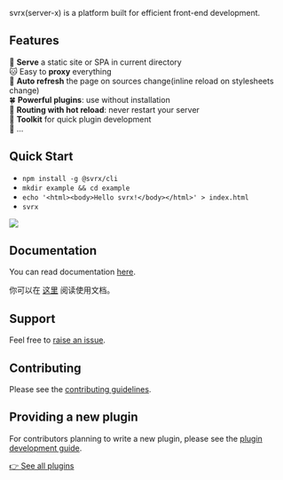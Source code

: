svrx(server-x) is a platform built for efficient front-end development.

## Features

🍻  **Serve** a static site or SPA in current directory               
🐱 Easy to **proxy** everything             
🏈   **Auto refresh** the page on sources change(inline reload on stylesheets change)             
🍀   **Powerful plugins**: use without installation               
🐥   **Routing with hot reload**: never restart your server               
🚀   **Toolkit** for quick plugin development             
🎊  ...

## Quick Start

 - `npm install -g @svrx/cli`
 - `mkdir example && cd example`
 - `echo '<html><body>Hello svrx!</body></html>' > index.html`
 - `svrx`

![](/assets/demo.png)

## Documentation

You can read documentation [here](https://docs.svrx.io/en/).

你可以在 [这里](https://docs.svrx.io/zh/) 阅读使用文档。

## Support

Feel free to [raise an issue](https://github.com/svrxjs/svrx/issues/new/choose).

## Contributing

Please see the [contributing guidelines](https://docs.svrx.io/en/contribution.html).

## Providing a new plugin

For contributors planning to write a new plugin, please see the [plugin development guide](https://docs.svrx.io/en/plugin/contribution.html).

[👉 See all plugins](/plugin?query=svrx-plugin-)
